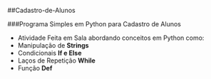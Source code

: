 ##Cadastro-de-Alunos

###Programa Simples em Python para Cadastro de Alunos

-  Atividade Feita em Sala abordando conceitos em Python como:
  - Manipulação de **Strings**
  - Condicionais **If e Else**
  - Laços de Repetição **While**
  - Função **Def**
